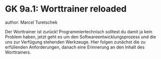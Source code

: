 # GK 9a.1: Worttrainer reloaded

author: Marcel Turetschek

Der Worttrainer ist zurück! Programmiertechnisch solltest du damit ja kein Problem haben, jetzt geht es um den Softwareentwicklungsprozess und die uns zur Verfügung stehenden Werkzeuge. Hier folgen zunächst die zu erfüllenden Anforderungen, danach eine Erinnerung an den Inhalt des Worttrainers.

